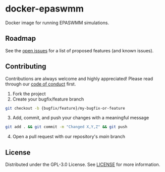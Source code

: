 # docker-epaswmm

Docker image for running EPASWMM simulations.

## Roadmap

See the [open issues](https://github.com/NEERINC/docker-epaswmm/issues) for a list of proposed features (and known issues).

## Contributing

Contributions are always welcome and highly appreciated! Please read through our [code of conduct](.github/CODE_OF_CONDUCT.md) first.

1. Fork the project
2. Create your bugfix/feature branch
```sh
git checkout -b {bugfix/feature}/my-bugfix-or-feature
```
3. Add, commit, and push your changes with a meaningful message
```sh
git add . && git commit -m "Changed X,Y,Z" && git push
```
4. Open a pull request with our repository's _main_ branch

## License

Distributed under the GPL-3.0 License. See [LICENSE](./LICENSE) for more information.
